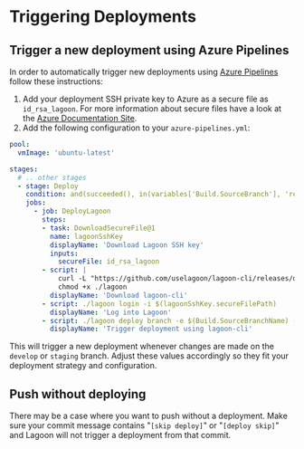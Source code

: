 # Triggering Deployments

## Trigger a new deployment using Azure Pipelines

In order to automatically trigger new deployments using [Azure Pipelines](https://azure.microsoft.com/en-us/services/devops/pipelines/) follow these instructions:

1. Add your deployment SSH private key to Azure as a secure file as `id_rsa_lagoon`. For more information about secure files have a look at the [Azure Documentation Site](https://docs.microsoft.com/en-us/azure/devops/pipelines/library/secure-files?view=azure-devops).
2. Add the following configuration to your `azure-pipelines.yml`:

```yaml title="azure-pipelines.yml"
pool:
  vmImage: 'ubuntu-latest'

stages:
  # .. other stages
  - stage: Deploy
    condition: and(succeeded(), in(variables['Build.SourceBranch'], 'refs/heads/staging', 'refs/heads/develop'))
    jobs:
      - job: DeployLagoon
        steps:
        - task: DownloadSecureFile@1
          name: lagoonSshKey
          displayName: 'Download Lagoon SSH key'
          inputs:
            secureFile: id_rsa_lagoon
        - script: |
            curl -L "https://github.com/uselagoon/lagoon-cli/releases/download/v0.21.3/lagoon-cli-v0.21.3-linux-amd64" -o ./lagoon
            chmod +x ./lagoon
          displayName: 'Download lagoon-cli'
        - script: ./lagoon login -i $(lagoonSshKey.secureFilePath)
          displayName: 'Log into Lagoon'
        - script: ./lagoon deploy branch -e $(Build.SourceBranchName) -p my-awesome-project -b $(Build.SourceBranchName) --force
          displayName: 'Trigger deployment using lagoon-cli'
```

This will trigger a new deployment whenever changes are made on the `develop` or `staging` branch. Adjust these values accordingly so they fit your deployment strategy and configuration.

## Push without deploying

There may be a case where you want to push without a deployment. Make sure your commit message contains "`[skip deploy]`" or "`[deploy skip]`" and Lagoon will not trigger a deployment from that commit.
